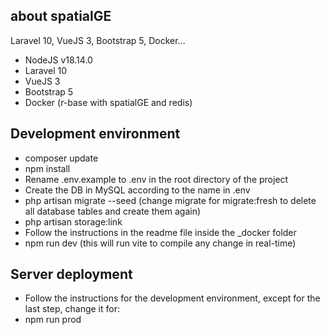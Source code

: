 ## about spatialGE

Laravel 10, VueJS 3, Bootstrap 5, Docker...

- NodeJS v18.14.0
- Laravel 10
- VueJS 3
- Bootstrap 5
- Docker (r-base with spatialGE and redis)

## Development environment

- composer update
- npm install
- Rename .env.example to .env in the root directory of the project 
- Create the DB in MySQL according to the name in .env 
- php artisan migrate --seed       (change migrate for migrate:fresh to delete all database tables and create them again)
- php artisan storage:link
- Follow the instructions in the readme file inside the _docker folder
- npm run dev  (this will run vite to compile any change in real-time)

## Server deployment

- Follow the instructions for the development environment, except for the last step, change it for:
- npm run prod
